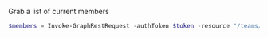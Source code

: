 Grab a list of current members
```powershell
$members = Invoke-GraphRestRequest -authToken $token -resource "/teams/$teamid/members"
```
